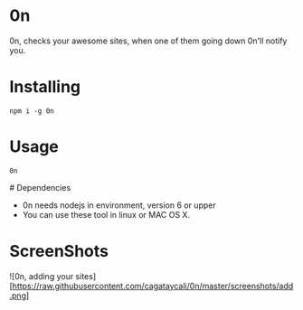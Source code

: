 # 0n

 0n, checks your awesome sites, when one of them going down 0n'll notify you.

# Installing

```
npm i -g 0n
```

# Usage
```
0n
```

# Dependencies

* 0n needs nodejs in environment, version 6 or upper
* You can use these tool in linux or MAC OS X.

# ScreenShots

![0n, adding your sites][https://raw.githubusercontent.com/cagataycali/0n/master/screenshots/add.png]

